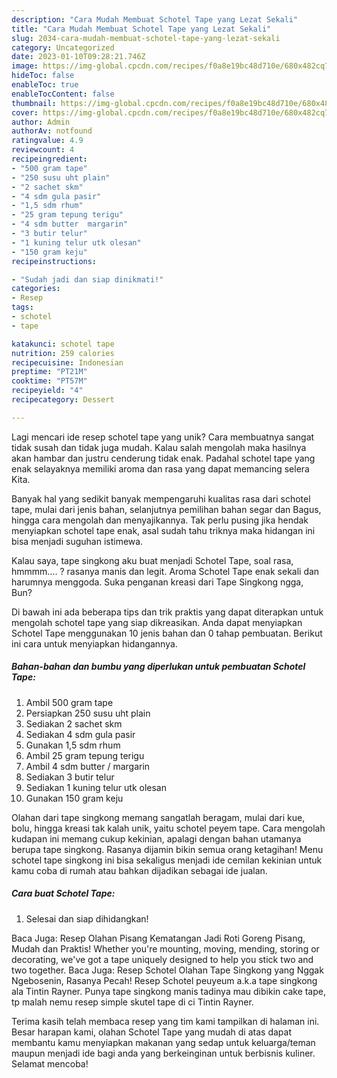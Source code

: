 ```yaml
---
description: "Cara Mudah Membuat Schotel Tape yang Lezat Sekali"
title: "Cara Mudah Membuat Schotel Tape yang Lezat Sekali"
slug: 2034-cara-mudah-membuat-schotel-tape-yang-lezat-sekali
category: Uncategorized
date: 2023-01-10T09:28:21.746Z
image: https://img-global.cpcdn.com/recipes/f0a8e19bc48d710e/680x482cq70/schotel-tape-foto-resep-utama.jpg
hideToc: false
enableToc: true
enableTocContent: false
thumbnail: https://img-global.cpcdn.com/recipes/f0a8e19bc48d710e/680x482cq70/schotel-tape-foto-resep-utama.jpg
cover: https://img-global.cpcdn.com/recipes/f0a8e19bc48d710e/680x482cq70/schotel-tape-foto-resep-utama.jpg
author: Admin
authorAv: notfound
ratingvalue: 4.9
reviewcount: 4
recipeingredient:
- "500 gram tape"
- "250 susu uht plain"
- "2 sachet skm"
- "4 sdm gula pasir"
- "1,5 sdm rhum"
- "25 gram tepung terigu"
- "4 sdm butter  margarin"
- "3 butir telur"
- "1 kuning telur utk olesan"
- "150 gram keju"
recipeinstructions:

- "Sudah jadi dan siap dinikmati!"
categories:
- Resep
tags:
- schotel
- tape

katakunci: schotel tape 
nutrition: 259 calories
recipecuisine: Indonesian
preptime: "PT21M"
cooktime: "PT57M"
recipeyield: "4"
recipecategory: Dessert

---
```





Lagi mencari ide resep schotel tape yang unik? Cara membuatnya sangat tidak susah dan tidak juga mudah. Kalau salah mengolah maka hasilnya akan hambar dan justru cenderung tidak enak. Padahal schotel tape yang enak selayaknya memiliki aroma dan rasa yang dapat memancing selera Kita.





Banyak hal yang sedikit banyak mempengaruhi kualitas rasa dari schotel tape, mulai dari jenis bahan, selanjutnya pemilihan bahan segar dan Bagus, hingga cara mengolah dan menyajikannya. Tak perlu pusing jika hendak menyiapkan schotel tape enak,      asal sudah tahu triknya maka hidangan ini bisa menjadi suguhan istimewa.














Kalau saya, tape singkong aku buat menjadi Schotel Tape, soal rasa, hmmmm…. ? rasanya manis dan legit. Aroma Schotel Tape enak sekali dan harumnya menggoda. Suka penganan kreasi dari Tape Singkong ngga, Bun?






Di bawah ini ada beberapa tips dan trik praktis yang dapat diterapkan untuk mengolah schotel tape yang siap dikreasikan. Anda dapat menyiapkan Schotel Tape menggunakan 10 jenis bahan dan 0 tahap pembuatan. Berikut ini cara untuk menyiapkan hidangannya.

<!--inarticleads1-->

##### Bahan-bahan dan bumbu yang diperlukan untuk pembuatan Schotel Tape:

1. Ambil 500 gram tape
1. Persiapkan 250 susu uht plain
1. Sediakan 2 sachet skm
1. Sediakan 4 sdm gula pasir
1. Gunakan 1,5 sdm rhum
1. Ambil 25 gram tepung terigu
1. Ambil 4 sdm butter / margarin
1. Sediakan 3 butir telur
1. Sediakan 1 kuning telur utk olesan
1. Gunakan 150 gram keju


Olahan dari tape singkong memang sangatlah beragam, mulai dari kue, bolu, hingga kreasi tak kalah unik, yaitu schotel peyem tape. Cara mengolah kudapan ini memang cukup kekinian, apalagi dengan bahan utamanya berupa tape singkong. Rasanya dijamin bikin semua orang ketagihan! Menu schotel tape singkong ini bisa sekaligus menjadi ide cemilan kekinian untuk kamu coba di rumah atau bahkan dijadikan sebagai ide jualan. 

<!--inarticleads2-->

##### Cara buat Schotel Tape:


1. Selesai dan siap dihidangkan!

Baca Juga: Resep Olahan Pisang Kematangan Jadi Roti Goreng Pisang, Mudah dan Praktis! Whether you&#39;re mounting, moving, mending, storing or decorating, we&#39;ve got a tape uniquely designed to help you stick two and two together. Baca Juga: Resep Schotel Olahan Tape Singkong yang Nggak Ngebosenin, Rasanya Pecah! Resep Schotel peuyeum a.k.a tape singkong ala Tintin Rayner. Punya tape singkong manis tadinya mau dibikin cake tape, tp malah nemu resep simple skutel tape di ci Tintin Rayner. 

Terima kasih telah membaca resep yang tim kami tampilkan di halaman ini. Besar harapan kami, olahan Schotel Tape yang mudah di atas dapat membantu kamu menyiapkan makanan yang sedap untuk keluarga/teman maupun menjadi ide bagi anda yang berkeinginan untuk berbisnis kuliner. Selamat mencoba!
